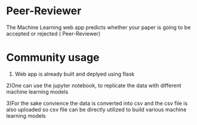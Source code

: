 # Peer-Reviewer
The Machine Learning web app predicts whether your paper is going to be accepted or rejected ( Peer-Reviewer)

# Community usage
1) Web app is already built and deplyed using flask 

2)One can use the jupyter notebook, to replicate the data with different machine learning models

3)For the sake convience the data is converted into csv and the csv file is also uploaded so csv file can be directly utilized to build various machine learning models
